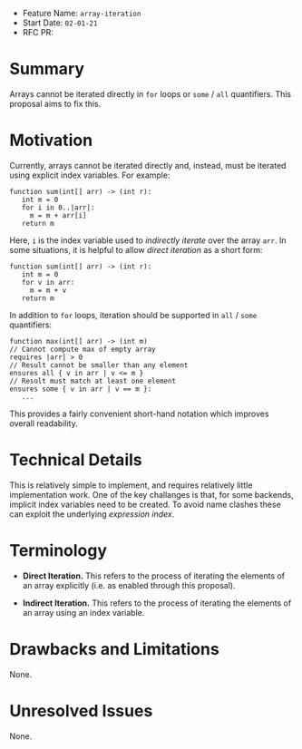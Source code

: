 - Feature Name: `array-iteration`
- Start Date: `02-01-21`
- RFC PR:

# Summary

Arrays cannot be iterated directly in `for` loops or `some` / `all`
quantifiers.  This proposal aims to fix this.

# Motivation

Currently, arrays cannot be iterated directly and, instead, must be
iterated using explicit index variables.  For example:

```
function sum(int[] arr) -> (int r):
   int m = 0
   for i in 0..|arr|:
     m = m + arr[i]
   return m
```

Here, `i` is the index variable used to _indirectly iterate_ over the
array `arr`.  In some situations, it is helpful to allow _direct
iteration_ as a short form:

```
function sum(int[] arr) -> (int r):
   int m = 0
   for v in arr:
     m = m + v
   return m
```

In addition to `for` loops, iteration should be supported in `all` /
`some` quantifiers:

```
function max(int[] arr) -> (int m)
// Cannot compute max of empty array
requires |arr| > 0
// Result cannot be smaller than any element
ensures all { v in arr | v <= m }
// Result must match at least one element
ensures some { v in arr | v == m }:
   ...
```

This provides a fairly convenient short-hand notation which improves
overall readability.

# Technical Details

This is relatively simple to implement, and requires relatively little
implementation work.  One of the key challanges is that, for some
backends, implicit index variables need to be created.  To avoid name
clashes these can exploit the underlying _expression index_.

# Terminology

   * **Direct Iteration.** This refers to the process of iterating the
       elements of an array explicitly (i.e. as enabled through this
       proposal).

   * **Indirect Iteration.** This refers to the process of iterating the
       elements of an array using an index variable.

# Drawbacks and Limitations

None.

# Unresolved Issues

None.